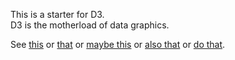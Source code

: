 This is a starter for D3.  
D3 is the motherload of data graphics.  

See [this](http://bl.ocks.org/) or [that](http://christopheviau.com/d3list/index.html) or [maybe this](http://bl.ocks.org/mbostock) or [also that](https://www.biostat.wisc.edu/~kbroman/D3/) or [do that](http://lmgtfy.com/?q=d3+tutorials).  